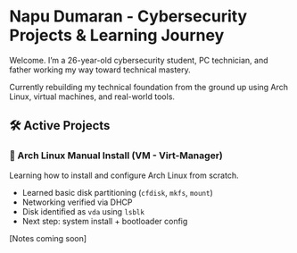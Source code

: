 # Napu Dumaran - Cybersecurity Projects & Learning Journey

Welcome. I’m a 26-year-old cybersecurity student, PC technician, and father working my way toward technical mastery.

Currently rebuilding my technical foundation from the ground up using Arch Linux, virtual machines, and real-world tools.

## 🛠️ Active Projects

### 🐧 Arch Linux Manual Install (VM - Virt-Manager)
Learning how to install and configure Arch Linux from scratch.

- Learned basic disk partitioning (`cfdisk`, `mkfs`, `mount`)
- Networking verified via DHCP
- Disk identified as `vda` using `lsblk`
- Next step: system install + bootloader config

[Notes coming soon]
